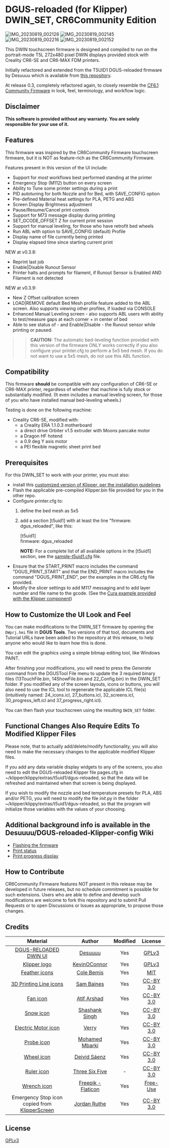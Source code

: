 
# DGUS-reloaded (for Klipper) DWIN_SET, CR6Community Edition
![IMG_20230819_002128](https://github.com/Thinkersbluff/DGUS-Reloaded_for_CR6-DWIN-SET_Component/assets/36551518/9714de9b-2ee4-4b11-be5d-81520f2a8ed4)
![IMG_20230819_002145](https://github.com/Thinkersbluff/DGUS-Reloaded_for_CR6-DWIN-SET_Component/assets/36551518/d9f62392-a0d2-4a34-b358-a3599917a2b1)
![IMG_20230819_002216](https://github.com/Thinkersbluff/DGUS-Reloaded_for_CR6-DWIN-SET_Component/assets/36551518/5986b74d-d3bd-4c3b-a88d-c4f10d22d50f)
![IMG_20230819_002152](https://github.com/Thinkersbluff/DGUS-Reloaded_for_CR6-DWIN-SET_Component/assets/36551518/cc4d7ca8-75f4-48ba-9874-3b7877deb9a9)

This DWIN touchscreen firmware is designed and compiled to run on the portrait-mode T5L 272x480 pixel DWIN displays provided stock with Creality CR6-SE and CR6-MAX FDM printers.

Initially refactored and extended from the T5UID1 DGUS-reloaded firmware by Desuuuu which is available from [this repository](https://github.com/Desuuuu/DGUS-reloaded-Klipper).  

At release 0.3, completely refactored again, to closely resemble the [CF6.1 Community Firmware](https://github.com/CR6Community/CR-6-touchscreen) in look, feel, terminology, and workflow logic.


## Disclaimer
**This software is provided without any warranty. You are solely responsible for your use of it.**

## Features
This firmware was inspired by the CR6Community Firmware touchscreen firmware, but it is NOT as feature-rich as the CR6Community Firmware. 

Features present in this version of the UI include:
* Support for _most_ workflows best performed standing at the printer 
* Emergency Stop (M112) button on every screen
* Ability to Tune some printer settings during a print
* PID autotuning for both Nozzle and for Bed, with SAVE_CONFIG option
* Pre-defined Material heat settings for PLA, PETG and ABS
* Screen Display Brightness adjustment
* Pause/Resume/Cancel print controls 
* Support for M73 message display during printing
* SET_GCODE_OFFSET Z for current print session
* Support for manual leveling, for those who have retrofit bed wheels
* Run ABL with option to SAVE_CONFIG (default) Profile
* Display name of file currently being printed
* Display elapsed time since starting current print

NEW at v0.3.8:
* Reprint last job
* Enable|Disable Runout Sensor
* Printer halts and prompts for filament, if Runout Sensor is Enabled AND Filament is not detected

NEW at v0.3.9:
* New Z Offset calibration screen
* LOAD|REMOVE default Bed Mesh profile feature added to the ABL screen. Also supports viewing other profiles, if loaded via CONSOLE
* Enhanced Manual Leveling screen - also supports ABL users with ability to test/measure gaps at each corner + in center of bed
* Able to see status of - and Enable|Disable - the Runout sensor while printing or paused.  
  
>> **CAUTION:** The automatic bed-leveling function provided with this version of the firmware ONLY works correctly if you also configure your printer.cfg to perform a 5x5 bed mesh.  If you do not want to use a 5x5 mesh, do not use this ABL function.

## Compatibility
This firmware **should** be compatible with any configuration of CR6-SE or CR6-MAX printer, regardless of whether that machine is fully stock or substantially modified. (It even includes a manual leveling screen, for those of you who have installed manual bed-leveling wheels.)

Testing is done on the following machine:

* Creality CR6-SE, modified with:
    - a Creality ERA 1.1.0.3 motherboard
    - a direct drive Orbiter v1.5 extruder with Moons pancake motor
    - a Dragon HF hotend
    - a 0.9 deg Y axis motor
    - a PEI flexible magnetic sheet print bed

## Prerequisites
For this DWIN_SET to work with your printer, you must also:
- install this [customized version of Klipper, per the installation guidelines](https://github.com/Thinkersbluff/dgus-reloaded_klipper)
- Flash the applicable pre-compiled Klipper.bin file provided for you in the other repo.
- Configure printer.cfg to:
  1. define the bed mesh as 5x5  
  2. add a section [t5uid1] with at least the line "firmware: dgus_reloaded", like this:
 
     [t5uid1]  
     firmware: dgus_reloaded
     
     **NOTE:** For a complete list of all available options in the [t5uid1] section, see the [sample-t5uid1.cfg](https://github.com/Desuuuu/klipper/blob/master/config/sample-t5uid1.cfg) file.
- Ensure that the START_PRINT macro includes the command "DGUS_PRINT_START" and that the END_PRINT macro includes the command "DGUS_PRINT_END", per the examples in the CR6.cfg file provided.  
- Modify the slicer settings to add M117 messaging and to add layer number and file name to the gcode. (See the [Cura example provided with the Klipper component](https://github.com/Thinkersbluff/DGUS-Reloaded_for_CR6-Klipper_Component/blob/DGUS-ReloadedForCR6/Related%20Changes/Add%20these%20Cura%20Post-Processing%20Scripts.bmp)) 


## How to Customize the UI Look and Feel
You can make modifications to the DWIN_SET firmware by opening the `DWprj.hmi` file in **DGUS Tools**.  Two versions of that tool, documents and Tutorial URLs have been added to the repository at this release, to help anyone who would like to learn how this is done.

You can edit the graphics using a simple bitmap editing tool, like Windows PAINT.

After finishing your modifications, you will need to press the *Generate* command from the DGUSTool File menu to update the 3 required binary files (13TouchFile.bin, 14ShowFile.bin and 22_Config.bin) in the DWIN_SET folder.
If you modified any of the screen layouts, icons or buttons, you will also need to use the ICL tool to regenerate the applicable ICL file(s) (intuitively named: 24_icons.icl, 27_buttons.icl, 32_screens.icl, 30_progress_left.icl and 37_progress_right.icl).

You can then flash your touchscreen using the resulting `DWIN_SET` folder.

## Functional Changes Also Require Edits To Modified Klipper Files
Please note, that to actually add/delete/modify functionality, you will also need to make the necessary changes to the applicable modified Klipper files.

If you add any data variable display widgets to any of the screens, you also need to edit the DGUS-reloaded Klipper file pages.cfg in ~/klipper/klippy/extras/t5uid1/dgus-reloaded, so that the data will be refreshed and maintained when that screen is being displayed.

If you wish to modify the nozzle and bed temperature presets for PLA, ABS and/or PETG, you will need to modify the file _init_.py in the folder ~/klipper/klippy/extras/t5uid1/dgus-reloaded, so that the program will initialize those variables with the values of your choosing.

## Additional background info is available in the Desuuuu/DGUS-reloaded-Klipper-config Wiki
* [Flashing the firmware](https://github.com/Desuuuu/DGUS-reloaded-Klipper/wiki/Flashing-the-firmware)
* [Print status](https://github.com/Desuuuu/DGUS-reloaded-Klipper/wiki/Print-status)
* [Print progress display](https://github.com/Desuuuu/DGUS-reloaded-Klipper/wiki/Print-progress-display)

## How to Contribute

CR6Community Firmware features NOT present in this release may be developed in future releases, but no schedule commitment is possible for such extensions.  Users who are able to define and develop such modifications are welcome to fork this repository and to submit Pull Requests or to open Discussions or Issues as appropriate, to propose those changes.

## Credits
| Material                                                                       | Author                                                    | Modified | License                                                               |
|:------------------------------------------------------------------------------:|:---------------------------------------------------------:|:--------:|:---------------------------------------------------------------------:|
| [DGUS-RELOADED DWIN UI](https://github.com/Desuuuu/DGUS-reloaded-Klipper)      | [Desuuuu](https://github.com/Desuuuu)                     | Yes      | [GPLv3](http://www.gnu.org/licenses/gpl-3.0.html)   
| [Klipper logo](https://github.com/KevinOConnor/klipper)                        | [KevinOConnor](https://github.com/KevinOConnor)           | Yes      | [GPLv3](http://www.gnu.org/licenses/gpl-3.0.html)                     |
| [Feather icons](https://feathericons.com/)                                     | [Cole Bemis](https://twitter.com/colebemis)               | Yes      | [MIT](https://github.com/feathericons/feather/blob/master/LICENSE)    |
| [3D Printing Line icons](https://www.iconfinder.com/iconsets/3d-printing-line) | [Sam Baines](https://www.iconfinder.com/conceptbaines)    | Yes      | [CC-BY 3.0](https://creativecommons.org/licenses/by/3.0/legalcode)    |
| [Fan icon](https://thenounproject.com/term/fan/1153915/)                       | [Atif Arshad](https://thenounproject.com/atifarshad/)     | Yes      | [CC-BY 3.0](https://creativecommons.org/licenses/by/3.0/us/legalcode) |
| [Snow icon](https://thenounproject.com/term/snow/1959859/)                     | [Shashank Singh](https://thenounproject.com/rshashank19/) | Yes      | [CC-BY 3.0](https://creativecommons.org/licenses/by/3.0/us/legalcode) |
| [Electric Motor icon](https://thenounproject.com/term/electric-motor/2734486/) | [Verry](https://thenounproject.com/verry.dsign.creative)  | Yes      | [CC-BY 3.0](https://creativecommons.org/licenses/by/3.0/us/legalcode) |
| [Probe icon](https://thenounproject.com/term/probe/1841345/)                   | [Mohamed Mbarki](https://thenounproject.com/mb.icons)     | Yes      | [CC-BY 3.0](https://creativecommons.org/licenses/by/3.0/us/legalcode) |
| [Wheel icon](https://thenounproject.com/term/wheel/92430/)                     | [Deivid Sáenz](https://thenounproject.com/deivid.saenz)   | Yes      | [CC-BY 3.0](https://creativecommons.org/licenses/by/3.0/us/legalcode) |
| [Ruler icon](https://thenounproject.com/term/ruler/1738925/)                   | [Three Six Five](https://thenounproject.com/365)          | -        | [CC-BY 3.0](https://creativecommons.org/licenses/by/3.0/us/legalcode) |
| [Wrench icon](https://www.flaticon.com/free-icons/preferences)                | [Freepik - Flaticon](https://www.flaticon.com)            | Yes      | [Free-Use](https://www.freepikcompany.com/legal?&_ga=2.208290896.334573684.1672634783-793280358.1672634783&_gl=1*bcixj4*fp_ga*NzkzMjgwMzU4LjE2NzI2MzQ3ODM.*fp_ga_1ZY8468CQB*MTY3MjYzNDc4My4xLjEuMTY3MjYzNDgzMC4xMy4wLjA.*test_ga*NzkzMjgwMzU4LjE2NzI2MzQ3ODM.*test_ga_523JXC6VL7*MTY3MjYzNDc4My4xLjEuMTY3MjYzNDgzMS4xMi4wLjA.#nav-flaticon-agreement) |
Emergency Stop icon copied from [KlipperScreen](https://github.com/jordanruthe/KlipperScreen) | [Jordan Ruthe](https://github.com/jordanruthe)  | Yes        | [CC-BY 3.0](https://creativecommons.org/licenses/by/3.0/us/legalcode) |

## License
[GPLv3](http://www.gnu.org/licenses/gpl-3.0.html)
